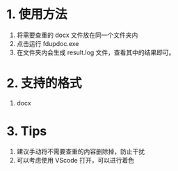 # 1. 使用方法
1. 将需要查重的 docx 文件放在同一个文件夹内
2. 点击运行 fdupdoc.exe
3. 在文件夹内会生成 result.log 文件，查看其中的结果即可。
# 2. 支持的格式
1. docx
# 3. Tips
1. 建议手动将不需要查重的内容删除掉，防止干扰
2. 可以考虑使用 VScode 打开，可以进行着色

